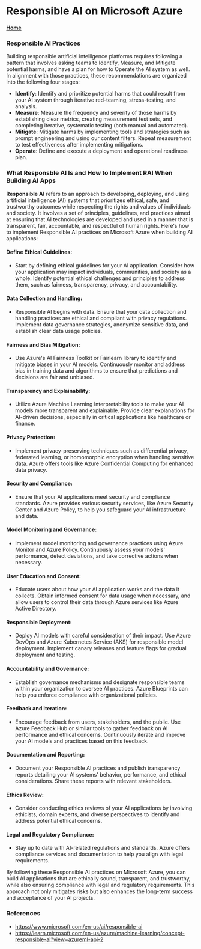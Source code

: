 # Responsible AI on Microsoft Azure

**[Home](../README.md)**

### Responsible AI Practices

Building responsible artificial intelligence platforms requires following a pattern that involves asking teams to Identify, Measure, and Mitigate potential harms, and have a plan for how to Operate the AI system as well. In alignment with those practices, these recommendations are organized into the following four stages:

- **Identify**: Identify and prioritize potential harms that could result from your AI system through iterative red-teaming, stress-testing, and analysis.
- **Measure**: Measure the frequency and severity of those harms by establishing clear metrics, creating measurement test sets, and completing iterative, systematic testing (both manual and automated).
- **Mitigate**: Mitigate harms by implementing tools and strategies such as prompt engineering and using our content filters. Repeat measurement to test effectiveness after implementing mitigations.
- **Operate**: Define and execute a deployment and operational readiness plan.

### What Responsble AI Is and How to Implement RAI When Building AI Apps

**Responsible AI** refers to an approach to developing, deploying, and using artificial intelligence (AI) systems that prioritizes ethical, safe, and trustworthy outcomes while respecting the rights and values of individuals and society. It involves a set of principles, guidelines, and practices aimed at ensuring that AI technologies are developed and used in a manner that is transparent, fair, accountable, and respectful of human rights. Here's how to implement Responsible AI practices on Microsoft Azure when building AI applications:

#### Define Ethical Guidelines: 
- Start by defining ethical guidelines for your AI application. Consider how your application may impact individuals, communities, and society as a whole. Identify potential ethical challenges and principles to address them, such as fairness, transparency, privacy, and accountability.

#### Data Collection and Handling:
- Responsible AI begins with data. Ensure that your data collection and handling practices are ethical and compliant with privacy regulations. Implement data governance strategies, anonymize sensitive data, and establish clear data usage policies.

#### Fairness and Bias Mitigation:
- Use Azure's AI Fairness Toolkit or Fairlearn library to identify and mitigate biases in your AI models. Continuously monitor and address bias in training data and algorithms to ensure that predictions and decisions are fair and unbiased.

#### Transparency and Explainability:
- Utilize Azure Machine Learning Interpretability tools to make your AI models more transparent and explainable. Provide clear explanations for AI-driven decisions, especially in critical applications like healthcare or finance.

#### Privacy Protection:
- Implement privacy-preserving techniques such as differential privacy, federated learning, or homomorphic encryption when handling sensitive data. Azure offers tools like Azure Confidential Computing for enhanced data privacy.

#### Security and Compliance:
- Ensure that your AI applications meet security and compliance standards. Azure provides various security services, like Azure Security Center and Azure Policy, to help you safeguard your AI infrastructure and data.

#### Model Monitoring and Governance:
- Implement model monitoring and governance practices using Azure Monitor and Azure Policy. Continuously assess your models' performance, detect deviations, and take corrective actions when necessary.

#### User Education and Consent:
- Educate users about how your AI application works and the data it collects. Obtain informed consent for data usage when necessary, and allow users to control their data through Azure services like Azure Active Directory.

#### Responsible Deployment:
- Deploy AI models with careful consideration of their impact. Use Azure DevOps and Azure Kubernetes Service (AKS) for responsible model deployment. Implement canary releases and feature flags for gradual deployment and testing.

#### Accountability and Governance:
- Establish governance mechanisms and designate responsible teams within your organization to oversee AI practices. Azure Blueprints can help you enforce compliance with organizational policies.

#### Feedback and Iteration:
- Encourage feedback from users, stakeholders, and the public. Use Azure Feedback Hub or similar tools to gather feedback on AI performance and ethical concerns. Continuously iterate and improve your AI models and practices based on this feedback.

#### Documentation and Reporting:
- Document your Responsible AI practices and publish transparency reports detailing your AI systems' behavior, performance, and ethical considerations. Share these reports with relevant stakeholders.

#### Ethics Review:
- Consider conducting ethics reviews of your AI applications by involving ethicists, domain experts, and diverse perspectives to identify and address potential ethical concerns.

#### Legal and Regulatory Compliance:
- Stay up to date with AI-related regulations and standards. Azure offers compliance services and documentation to help you align with legal requirements.

By following these Responsible AI practices on Microsoft Azure, you can build AI applications that are ethically sound, transparent, and trustworthy, while also ensuring compliance with legal and regulatory requirements. This approach not only mitigates risks but also enhances the long-term success and acceptance of your AI projects.

### References
- https://www.microsoft.com/en-us/ai/responsible-ai
- https://learn.microsoft.com/en-us/azure/machine-learning/concept-responsible-ai?view=azureml-api-2
